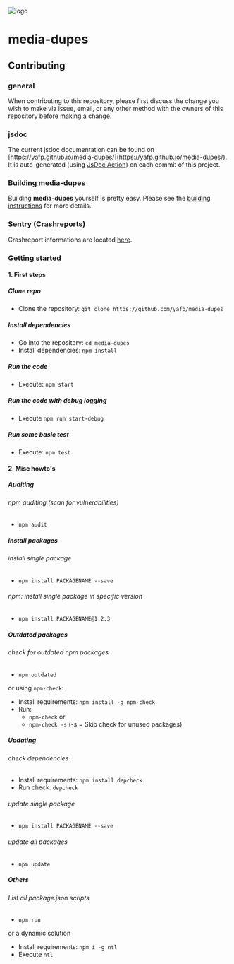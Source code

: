 ![logo](https://raw.githubusercontent.com/yafp/media-dupes/master/.github/images/logo/128x128.png)


# media-dupes
## Contributing

### general
When contributing to this repository, please first discuss the change you wish to make via issue,
email, or any other method with the owners of this repository before making a change.

### jsdoc
The current jsdoc documentation can be found on [https://yafp.github.io/media-dupes/](https://yafp.github.io/media-dupes/). It is auto-generated (using [JsDoc Action](https://github.com/marketplace/actions/jsdoc-action)) on each commit of this project.


### Building media-dupes
Building **media-dupes** yourself is pretty easy. Please see the [building instructions](BUILD.md) for more details.


### Sentry (Crashreports)
Crashreport informations are located [here](https://sentry.io/organizations/yafp/issues/?project=1847606).



### Getting started

#### 1. First steps

##### Clone repo
* Clone the repository: `git clone https://github.com/yafp/media-dupes`

##### Install dependencies
* Go into the repository: `cd media-dupes`
* Install dependencies: `npm install`

##### Run the code
* Execute: `npm start`

##### Run the code with debug logging
* Execute `npm run start-debug`

##### Run some basic test
* Execute: `npm test`



#### 2. Misc howto's

##### Auditing

###### npm auditing (scan for vulnerabilities)
* `npm audit`

##### Install packages

###### install single package
* `npm install PACKAGENAME --save`

###### npm: install single package in specific version
* `npm install PACKAGENAME@1.2.3`


##### Outdated packages

###### check for outdated npm packages
* `npm outdated`

or using `npm-check`:

* Install requirements: `npm install -g npm-check`
* Run:
  * `npm-check` or
  * `npm-check -s` (-s = Skip check for unused packages)


##### Updating

###### check dependencies
* Install requirements: `npm install depcheck`
* Run check: `depcheck`

###### update single package
* `npm install PACKAGENAME --save`

###### update all packages
* `npm update`


##### Others
###### List all package.json scripts
* `npm run`

or a dynamic solution

* Install requirements: `npm i -g ntl`
* Execute `ntl`
